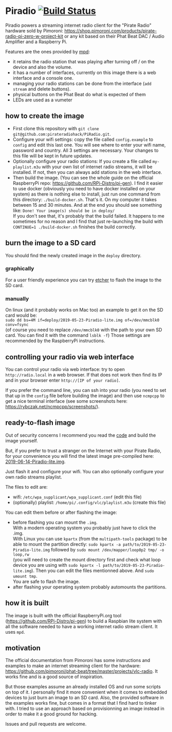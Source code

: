 # Piradio [![Build Status](https://travis-ci.org/pirateradiohack/PiRadio.svg?branch=master)](https://travis-ci.org/pirateradiohack/PiRadio)
Piradio powers a streaming internet radio client for the "Pirate Radio" hardware sold by Pimoroni: https://shop.pimoroni.com/products/pirate-radio-pi-zero-w-project-kit
or any kit based on their Phat Beat DAC / Audio Amplifier and a Raspberry Pi.

Features are the ones provided by [mpd](https://github.com/MusicPlayerDaemon/MPD):
- it retains the radio station that was playing after turning off / on the device and also the volume.
- it has a number of interfaces, currently on this image there is a web interface and a console one.
- managing your radio stations can be done from the interface (`add stream` and delete buttons).
- physical buttons on the Phat Beat do what is expected of them
- LEDs are used as a vumeter

## how to create the image
- First clone this repository with `git clone git@github.com:pirateradiohack/PiRadio.git`.  
- Configure your wifi settings: copy the file called `config.example` to `config` and edit this last one. You will see where to enter your wifi name, password and country. All 3 settings are necessary. Your changes to this file will be kept in future updates.
- Optionally configure your radio stations: If you create a file called `my-playlist.m3u` with your own list of internet radio streams, it will be installed.
If not, then you can always add stations in the web interface.
- Then build the image. (You can see the whole guide on the official RaspberryPi repo: https://github.com/RPi-Distro/pi-gen). I find it easier to use docker (obviously you need to have docker installed on your system) as there is nothing else to install, just run one command from this directory: `./build-docker.sh`. That's it. On my computer it takes between 15 and 30 minutes. And at the end you should see something like: `Done! Your image(s) should be in deploy/`  
If you don't see that, it's probably that the build failed. It happens to me sometimes for no reason and I find that just re-launching the build with `CONTINUE=1 ./build-docker.sh` finishes the build correctly.

## burn the image to a SD card
You should find the newly created image in the `deploy` directory.

### graphically
For a user friendly experience you can try [etcher](https://www.balena.io/etcher/) to flash the image to the SD card.

### manually
On linux (and it probably works on Mac too) an example to get it on the SD card would be:  
`sudo dd bs=4M if=deploy/2019-05-23-Piradio-lite.img of=/dev/mmcblk0 conv=fsync`  
(of course you need to replace `/dev/mmcblk0` with the path to your own SD card. You can find it with the command `lsblk -f`)
Those settings are recommended by the RaspberryPi instructions.

## controlling your radio via web interface
You can control your radio via web interface: try to open `http://radio.local` in a web browser. If that does not work then find its IP and in your browser enter `http://[IP of your radio]`.


If you prefer the command line, you can ssh into your radio (you need to set that up in the `config` file before building the image) and then use `ncmpcpp` to get a nice terminal interface (see some screenshots here: https://rybczak.net/ncmpcpp/screenshots/).

## ready-to-flash image
Out of security concerns I recommend you read the [code](https://github.com/RPi-Distro/pi-gen/compare/master...pirateradiohack:master) and build the image yourself.


But, if you prefer to trust a stranger on the Internet with your Pirate Radio, for your convenience you will find the latest image pre-compiled here: [2019-06-14-Piradio-lite.img](https://github.com/pirateradiohack/PiRadio/releases/download/2019-06-15-PiRadio/2019-06-14-Piradio-lite.img).


Just flash it and configure your wifi. You can also optionally configure your own radio streams playlist.

The files to edit are:
- wifi: `/etc/wpa_supplicant/wpa_supplicant.conf` (edit this file)
- (optionally) playlist: `/home/pi/.config/vlc/playlist.m3u` (create this file)

You can edit them before or after flashing the image:
- before flashing you can mount the `.img`.  
With a modern operating system you probably just have to click the .img.  
With Linux you can use `kpartx` (from the `multipath-tools` package) to be able to mount the partition directly: `sudo kpartx -a path/to/2019-05-23-Piradio-lite.img` followed by `sudo mount /dev/mapper/loop0p2 tmp/ -o loop,rw`  
(you will need to create the mount directory first and check what loop device you are using with `sudo kpartx -l path/to/2019-05-23-Piradio-lite.img`). Then you can edit the files mentionned above. And `sudo umount tmp`.  
You are safe to flash the image.
- after flashing your operating system probably automounts the partitions.

## how it is built
The image is built with the official RaspberryPi.org tool (https://github.com/RPi-Distro/pi-gen) to build a Raspbian lite system with all the software needed
to have a working internet radio stream client. It uses `mpd`.

## motivation
The official documentation from Pimoroni has some instructions and examples to make an internet streaming client for the hardware: https://github.com/pimoroni/phat-beat/tree/master/projects/vlc-radio. It works fine and is a good source of inspiration.


But those examples assume an already installed OS and run some scripts on top of it.
I personally find it more convenient when it comes to embedded devices to just burn an image to an SD card.
Also, the provided software in the examples works fine, but comes in a format that I find hard to tinker with.
I tried to use an approach based on provisionning an image instead in order to make it a good ground for hacking.

Issues and pull requests are welcome.

